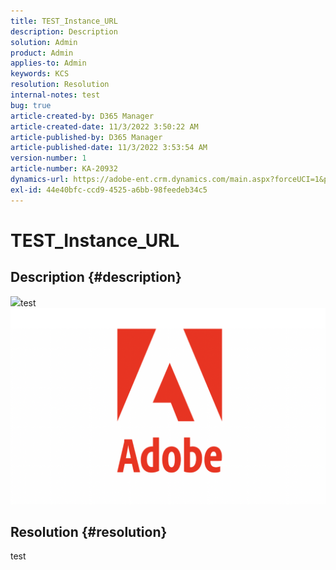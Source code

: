 ```yaml
---
title: TEST_Instance_URL
description: Description
solution: Admin
product: Admin
applies-to: Admin
keywords: KCS
resolution: Resolution
internal-notes: test
bug: true
article-created-by: D365 Manager
article-created-date: 11/3/2022 3:50:22 AM
article-published-by: D365 Manager
article-published-date: 11/3/2022 3:53:54 AM
version-number: 1
article-number: KA-20932
dynamics-url: https://adobe-ent.crm.dynamics.com/main.aspx?forceUCI=1&pagetype=entityrecord&etn=knowledgearticle&id=9be3b89f-2a5b-ed11-9561-6045bd0063aa
exl-id: 44e40bfc-ccd9-4525-a6bb-98feedeb34c5
---
```

# TEST_Instance_URL

## Description {#description}

![](https://adobe-ent.crm.dynamics.com/api/data/v9.0/msdyn_knowledgearticleimages%28a556add9-2a5b-ed11-9561-6045bd0063aa%29/msdyn_blobfile/$value)test![](assets/___a556add9-2a5b-ed11-9561-6045bd0063aa___.png)

## Resolution {#resolution}


test
